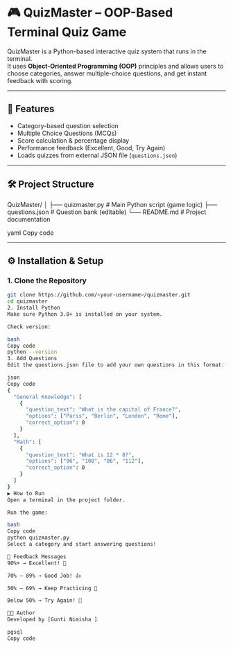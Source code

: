 # 🎮 QuizMaster – OOP-Based Terminal Quiz Game

QuizMaster is a Python-based interactive quiz system that runs in the terminal.  
It uses **Object-Oriented Programming (OOP)** principles and allows users to choose categories, answer multiple-choice questions, and get instant feedback with scoring.

---

## 🚀 Features
- Category-based question selection  
- Multiple Choice Questions (MCQs)  
- Score calculation & percentage display  
- Performance feedback (Excellent, Good, Try Again)  
- Loads quizzes from external JSON file (`questions.json`)  

---

## 🛠️ Project Structure
QuizMaster/
│
├── quizmaster.py # Main Python script (game logic)
├── questions.json # Question bank (editable)
└── README.md # Project documentation

yaml
Copy code

---

## ⚙️ Installation & Setup

### 1. Clone the Repository
```bash
git clone https://github.com/<your-username>/quizmaster.git
cd quizmaster
2. Install Python
Make sure Python 3.8+ is installed on your system.

Check version:

bash
Copy code
python --version
3. Add Questions
Edit the questions.json file to add your own questions in this format:

json
Copy code
{
  "General Knowledge": [
    {
      "question_text": "What is the capital of France?",
      "options": ["Paris", "Berlin", "London", "Rome"],
      "correct_option": 0
    }
  ],
  "Math": [
    {
      "question_text": "What is 12 * 8?",
      "options": ["96", "108", "86", "112"],
      "correct_option": 0
    }
  ]
}
▶️ How to Run
Open a terminal in the project folder.

Run the game:

bash
Copy code
python quizmaster.py
Select a category and start answering questions!

📝 Feedback Messages
90%+ → Excellent! 🎉

70% – 89% → Good Job! 👍

50% – 69% → Keep Practicing 🙂

Below 50% → Try Again! 💪

👨‍💻 Author
Developed by [Gunti Nimisha ]

pgsql
Copy code



